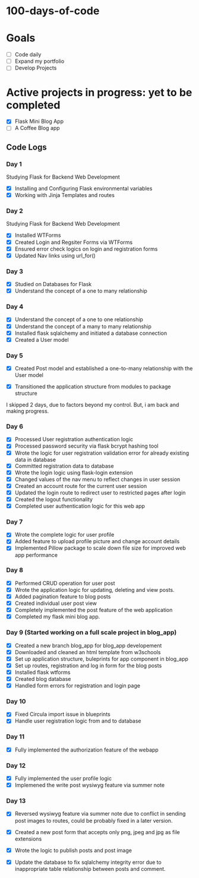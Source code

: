# 100-days-of-code

# Goals
- [ ] Code daily
- [ ] Expand my portfolio
- [ ] Develop Projects

# Active projects in progress: yet to be completed
- [x] Flask Mini Blog App
- [ ] A Coffee Blog app

## Code Logs

### Day 1
Studying Flask for Backend Web Development
- [x] Installing and Configuring Flask environmental variables
- [x] Working with Jinja Templates and routes

### Day 2
Studying Flask for Backend Web Development
- [x] Installed WTForms
- [x] Created Login and Regsiter Forms via WTForms
- [x] Ensured error check logics on login and registration forms
- [x] Updated Nav links using url_for()

### Day 3
- [x] Studied on Databases for Flask
- [x] Understand the concept of a one to many relationship

### Day 4
- [x] Understand the concept of a one to one relationship
- [x] Understand the concept of a many to many relationship
- [x] Installed flask sqlalchemy and initiated a database connection
- [x] Created a User model

### Day 5
- [x] Created Post model and established a one-to-many relationship with the User model
- [x] Transitioned the application structure from modules to package structure


I skipped 2 days, due to factors beyond my control. But, i am back and making progress.


### Day 6
- [x] Processed User registration authentication logic
- [x] Processed password security via flask bcrypt hashing tool
- [x] Wrote the logic for user registration validation error for already existing data in database
- [x] Committed registration data to database 
- [x] Wrote the login logic using flask-login extension
- [x] Changed values of the nav menu to reflect changes in user session
- [x] Created an account route for the current user session
- [x] Updated the login route to redirect user to restricted pages after login
- [x] Created the logout functionality
- [x] Completed user authentication logic for this web app
  
### Day 7
- [x] Wrote the complete logic for user profile
- [x] Added feature to upload profile picture and change account details
- [x] Implemented Pillow package to scale down file size for improved web app performance

### Day 8
- [x] Performed CRUD operation for user post
- [x] Wrote the application logic for updating, deleting and view posts.
- [x] Added pagination feature to blog posts
- [x] Created individual user post view
- [x] Completely implemented the post feature of the web application
- [x] Completed my flask mini blog app.

### Day 9 (Started working on a full scale project in blog_app)
- [x] Created a new branch blog_app for blog_app developement
- [x] Downloaded and cleaned an html template from w3schools
- [x] Set up application structure, buleprints for app component in blog_app 
- [x] Set up routes, registration and log in form for the blog posts
- [x] Installed flask wtforms  
- [x] Created blog database
- [x] Handled form errors for registration and login page 

### Day 10
- [x] Fixed Circula import issue in blueprints
- [x] Handle user registration logic from and to database

### Day 11
- [x] Fully implemented the authorization feature of the webapp

### Day 12
- [x] Fully implemented the user profile logic
- [x] Implemened the write post wysiwyg feature via summer note 

### Day 13
- [x] Reversed wysiwyg feature via summer note due to conflict in sending post images to routes, could be probably fixed in a later version.
- [x] Created a new post form that accepts only png, jpeg and jpg as file extensions
- [x] Wrote the logic to publish posts and post image
- [x] Update the database to fix sqlalchemy integrity error due to inappropriate table relationship between posts and comment.
  